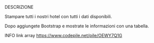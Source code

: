 DESCRIZIONE

Stampare tutti i nostri hotel con tutti i dati disponibili.

Dopo aggiungete Bootstrap e mostrate le informazioni con una tabella.


INFO
link array https://www.codepile.net/pile/OEWY7Q1G
